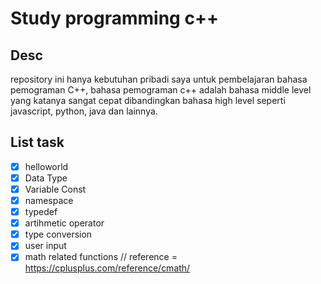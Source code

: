 # Study programming c++

## Desc

repository ini hanya kebutuhan pribadi saya untuk pembelajaran bahasa pemograman C++, bahasa pemograman c++ adalah bahasa middle level yang katanya sangat cepat dibandingkan bahasa high level seperti javascript, python, java dan lainnya.

## List task

- [x] helloworld
- [x] Data Type
- [x] Variable Const
- [x] namespace
- [x] typedef
- [x] artihmetic operator
- [x] type conversion
- [x] user input
- [x] math related functions // reference = https://cplusplus.com/reference/cmath/
